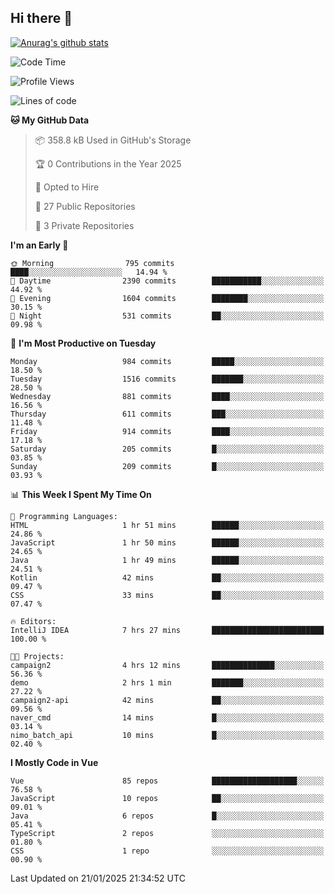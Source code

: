 ## Hi there 👋

[![Anurag's github stats](https://github-readme-stats.vercel.app/api?username=Songwonseok)](https://github.com/anuraghazra/github-readme-stats)



<!--START_SECTION:waka-->
![Code Time](http://img.shields.io/badge/Code%20Time-3%2C251%20hrs%2034%20mins-blue)

![Profile Views](http://img.shields.io/badge/Profile%20Views-0-blue)

![Lines of code](https://img.shields.io/badge/From%20Hello%20World%20I%27ve%20Written-34.8%20million%20lines%20of%20code-blue)

**🐱 My GitHub Data** 

> 📦 358.8 kB Used in GitHub's Storage 
 > 
> 🏆 0 Contributions in the Year 2025
 > 
> 💼 Opted to Hire
 > 
> 📜 27 Public Repositories 
 > 
> 🔑 3 Private Repositories 
 > 
**I'm an Early 🐤** 

```text
🌞 Morning                795 commits         ████░░░░░░░░░░░░░░░░░░░░░   14.94 % 
🌆 Daytime                2390 commits        ███████████░░░░░░░░░░░░░░   44.92 % 
🌃 Evening                1604 commits        ████████░░░░░░░░░░░░░░░░░   30.15 % 
🌙 Night                  531 commits         ██░░░░░░░░░░░░░░░░░░░░░░░   09.98 % 
```
📅 **I'm Most Productive on Tuesday** 

```text
Monday                   984 commits         █████░░░░░░░░░░░░░░░░░░░░   18.50 % 
Tuesday                  1516 commits        ███████░░░░░░░░░░░░░░░░░░   28.50 % 
Wednesday                881 commits         ████░░░░░░░░░░░░░░░░░░░░░   16.56 % 
Thursday                 611 commits         ███░░░░░░░░░░░░░░░░░░░░░░   11.48 % 
Friday                   914 commits         ████░░░░░░░░░░░░░░░░░░░░░   17.18 % 
Saturday                 205 commits         █░░░░░░░░░░░░░░░░░░░░░░░░   03.85 % 
Sunday                   209 commits         █░░░░░░░░░░░░░░░░░░░░░░░░   03.93 % 
```


📊 **This Week I Spent My Time On** 

```text
💬 Programming Languages: 
HTML                     1 hr 51 mins        ██████░░░░░░░░░░░░░░░░░░░   24.86 % 
JavaScript               1 hr 50 mins        ██████░░░░░░░░░░░░░░░░░░░   24.65 % 
Java                     1 hr 49 mins        ██████░░░░░░░░░░░░░░░░░░░   24.51 % 
Kotlin                   42 mins             ██░░░░░░░░░░░░░░░░░░░░░░░   09.47 % 
CSS                      33 mins             ██░░░░░░░░░░░░░░░░░░░░░░░   07.47 % 

🔥 Editors: 
IntelliJ IDEA            7 hrs 27 mins       █████████████████████████   100.00 % 

🐱‍💻 Projects: 
campaign2                4 hrs 12 mins       ██████████████░░░░░░░░░░░   56.36 % 
demo                     2 hrs 1 min         ███████░░░░░░░░░░░░░░░░░░   27.22 % 
campaign2-api            42 mins             ██░░░░░░░░░░░░░░░░░░░░░░░   09.56 % 
naver_cmd                14 mins             █░░░░░░░░░░░░░░░░░░░░░░░░   03.14 % 
nimo_batch_api           10 mins             █░░░░░░░░░░░░░░░░░░░░░░░░   02.40 % 
```

**I Mostly Code in Vue** 

```text
Vue                      85 repos            ███████████████████░░░░░░   76.58 % 
JavaScript               10 repos            ██░░░░░░░░░░░░░░░░░░░░░░░   09.01 % 
Java                     6 repos             █░░░░░░░░░░░░░░░░░░░░░░░░   05.41 % 
TypeScript               2 repos             ░░░░░░░░░░░░░░░░░░░░░░░░░   01.80 % 
CSS                      1 repo              ░░░░░░░░░░░░░░░░░░░░░░░░░   00.90 % 
```




 Last Updated on 21/01/2025 21:34:52 UTC
<!--END_SECTION:waka-->
